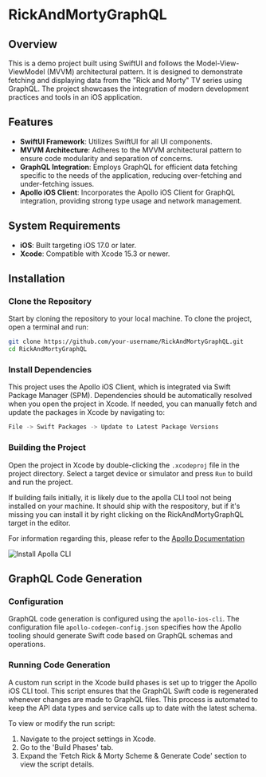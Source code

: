 # RickAndMortyGraphQL

## Overview

This is a demo project built using SwiftUI and follows the Model-View-ViewModel (MVVM) architectural pattern. It is designed to demonstrate fetching and displaying data from the "Rick and Morty" TV series using GraphQL. The project showcases the integration of modern development practices and tools in an iOS application.

## Features

- **SwiftUI Framework**: Utilizes SwiftUI for all UI components.
- **MVVM Architecture**: Adheres to the MVVM architectural pattern to ensure code modularity and separation of concerns.
- **GraphQL Integration**: Employs GraphQL for efficient data fetching specific to the needs of the application, reducing over-fetching and under-fetching issues.
- **Apollo iOS Client**: Incorporates the Apollo iOS Client for GraphQL integration, providing strong type usage and network management.

## System Requirements

- **iOS**: Built targeting iOS 17.0 or later.
- **Xcode**: Compatible with Xcode 15.3 or newer.

## Installation

### Clone the Repository

Start by cloning the repository to your local machine. To clone the project, open a terminal and run:

```bash
git clone https://github.com/your-username/RickAndMortyGraphQL.git
cd RickAndMortyGraphQL
```

### Install Dependencies

This project uses the Apollo iOS Client, which is integrated via Swift Package Manager (SPM). Dependencies should be automatically resolved when you open the project in Xcode. If needed, you can manually fetch and update the packages in Xcode by navigating to:

```swift
File -> Swift Packages -> Update to Latest Package Versions
```

### Building the Project

Open the project in Xcode by double-clicking the `.xcodeproj` file in the project directory. Select a target device or simulator and press `Run` to build and run the project.

If building fails initially, it is likely due to the apolla CLI tool not being installed on your machine. It should ship with the respository, but if it's missing you can install it by right clicking on the RickAndMortyGraphQL target in the editor.

For information regarding this, please refer to the [Apollo Documentation](https://www.apollographql.com/docs/ios/get-started)

![Install Apolla CLI](https://github.com/coletoncodes/RickAndMortyGraphQL/blob/master/RickAndMortyGraphQL/install-apollo-xcode-plugin.png)

## GraphQL Code Generation

### Configuration

GraphQL code generation is configured using the `apollo-ios-cli`. The configuration file `apollo-codegen-config.json` specifies how the Apollo tooling should generate Swift code based on GraphQL schemas and operations.

### Running Code Generation

A custom run script in the Xcode build phases is set up to trigger the Apollo iOS CLI tool. This script ensures that the GraphQL Swift code is regenerated whenever changes are made to GraphQL files. This process is automated to keep the API data types and service calls up to date with the latest schema.

To view or modify the run script:
1. Navigate to the project settings in Xcode.
2. Go to the 'Build Phases' tab.
3. Expand the 'Fetch Rick & Morty Scheme & Generate Code' section to view the script details.

